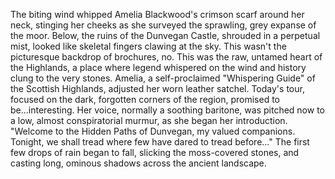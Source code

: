 The biting wind whipped Amelia Blackwood's crimson scarf around her neck, stinging her cheeks as she surveyed the sprawling, grey expanse of the moor.  Below, the ruins of the Dunvegan Castle, shrouded in a perpetual mist, looked like skeletal fingers clawing at the sky.  This wasn't the picturesque backdrop of brochures, no. This was the raw, untamed heart of the Highlands, a place where legend whispered on the wind and history clung to the very stones.  Amelia, a self-proclaimed "Whispering Guide" of the Scottish Highlands, adjusted her worn leather satchel.  Today's tour, focused on the dark, forgotten corners of the region, promised to be...interesting.  Her voice, normally a soothing baritone, was pitched now to a low, almost conspiratorial murmur, as she began her introduction.  "Welcome to the Hidden Paths of Dunvegan, my valued companions.  Tonight, we shall tread where few have dared to tread before..."  The first few drops of rain began to fall, slicking the moss-covered stones, and casting long, ominous shadows across the ancient landscape.
